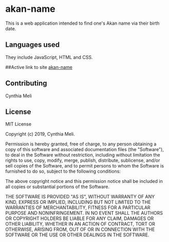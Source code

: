 # akan-name
This is a web application intended to find one's Akan name via their birth date.

## Languages used
They include JavaScript, HTML and CSS.

##Active link to site
[akan-name](https://meli70.github.io/akan-name/)

## Contributing
Cynthia Meli

## License
MIT License

Copyright (c) 2019, Cynthia Meli.

Permission is hereby granted, free of charge, to any person obtaining a copy
of this software and associated documentation files (the "Software"), to deal
in the Software without restriction, including without limitation the rights
to use, copy, modify, merge, publish, distribute, sublicense, and/or sell
copies of the Software, and to permit persons to whom the Software is
furnished to do so, subject to the following conditions:

The above copyright notice and this permission notice shall be included in all
copies or substantial portions of the Software.

THE SOFTWARE IS PROVIDED "AS IS", WITHOUT WARRANTY OF ANY KIND, EXPRESS OR
IMPLIED, INCLUDING BUT NOT LIMITED TO THE WARRANTIES OF MERCHANTABILITY,
FITNESS FOR A PARTICULAR PURPOSE AND NONINFRINGEMENT. IN NO EVENT SHALL THE
AUTHORS OR COPYRIGHT HOLDERS BE LIABLE FOR ANY CLAIM, DAMAGES OR OTHER
LIABILITY, WHETHER IN AN ACTION OF CONTRACT, TORT OR OTHERWISE, ARISING FROM,
OUT OF OR IN CONNECTION WITH THE SOFTWARE OR THE USE OR OTHER DEALINGS IN THE
SOFTWARE.
